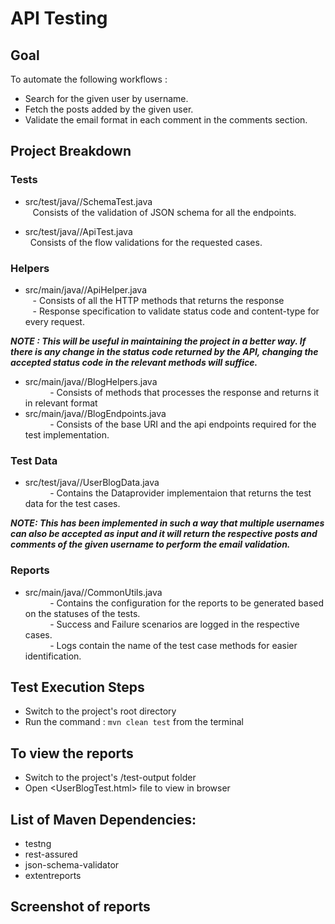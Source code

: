 # API Testing
## Goal
To automate the following workflows :
- Search for the given user by username.
- Fetch the posts added by the given user.
- Validate the email format in each comment in the comments section.

## Project Breakdown 
### Tests
- src/test/java//SchemaTest.java <br/>
   Consists of the validation of JSON schema for all the endpoints.

- src/test/java//ApiTest.java <br/>
  Consists of the flow validations for the requested cases.

### Helpers
- src/main/java//ApiHelper.java <br/>
   - Consists of all the HTTP methods that returns the response<br/>
   - Response specification to validate status code and content-type for every request.

***NOTE : This will be useful in maintaining the project in a better way. If there is any change in the status code returned by the API, changing the accepted status code in the relevant methods will suffice.***

- src/main/java//BlogHelpers.java<br/>
          - Consists of methods that processes the response and returns it in relevant format 
- src/main/java//BlogEndpoints.java<br/>
          - Consists of the base URI and the api endpoints required for the test implementation.

### Test Data
- src/test/java//UserBlogData.java<br/>
          - Contains the Dataprovider implementaion that returns the test data for the test cases.

***NOTE: This has been implemented in such a way that multiple usernames can also be accepted as input and it will return the respective posts and comments of the given username to perform the email validation.*** 
### Reports
- src/main/java//CommonUtils.java<br/>
          - Contains the configuration for the reports to be generated based on the statuses of the tests.<br/>
          - Success and Failure scenarios are logged in the respective cases. <br/>
          - Logs contain the name of the test case methods for easier identification.

## Test Execution Steps
- Switch to the project's root directory
- Run the command : `mvn clean test` from the terminal 

## To view the reports
- Switch to the project's /test-output folder
- Open <UserBlogTest.html> file to view in browser  

## List of Maven Dependencies:
- testng
- rest-assured
- json-schema-validator
- extentreports


## Screenshot of reports